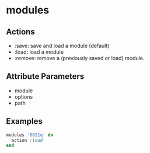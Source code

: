 # modules

## Actions

- :save: save and load a module (default)
- :load: load a module
- :remove: remove a (previously saved or load) module.

## Attribute Parameters

- module
- options
- path

## Examples

```ruby
modules '8021q' do
  action :load
end
```
